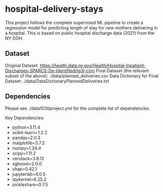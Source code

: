 # hospital-delivery-stays
This project follows the complete supervised ML pipeline to create a regression model for predicting length of stay for new mothers delivering in a hospital. This is based on public hospital discharge data (2021) from the NY DOH.

## Dataset
Original Dataset: https://health.data.ny.gov/Health/Hospital-Inpatient-Discharges-SPARCS-De-Identified/tg3i-cinn
Final Dataset (the relevant subset of the above): ./data/planned_deliveries.csv
Data Dictionary for Final Dataset: ./data/DataDictionaryPlannedDeliveries.txt

## Dependencies
Please see ./data1030project.yml for the complete list of dependencies.

Key Dependencies:
- python=3.11.4
- scikit-learn=1.2.2
- pandas=2.0.3
- matplotlib=3.7.2
- numpy=1.24.4
- scipy=1.11.2
- verstack=3.8.12
- xgboost=2.0.0
- shap=0.42.1
- jupyterlab=4.0.5
- ipykernel=6.25.2
- pickleshare=0.7.5
